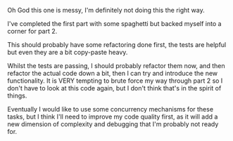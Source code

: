Oh God this one is messy, I'm definitely not doing this the right way. 

I've completed the first part with some spaghetti but backed myself into a corner for part 2.

This should probably have some refactoring done first, the tests are helpful but even they are a bit copy-paste heavy.

Whilst the tests are passing, I should probably refactor them now, and then refactor the actual code down a bit, then I can try and introduce the new functionality. It is VERY tempting to brute force my way through part 2 so I don't have to look at this code again, but I don't think that's in the spirit of things.

Eventually I would like to use some concurrency mechanisms for these tasks, but I think I'll need to improve my code quality first, as it will add a new dimension of complexity and debugging that I'm probably not ready for.